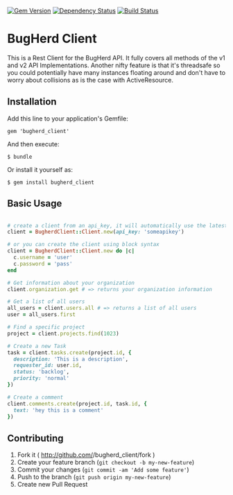[![Gem Version](https://badge.fury.io/rb/bugherd_client.svg)](http://badge.fury.io/rb/bugherd_client)
[![Dependency Status](https://gemnasium.com/jwaterfaucett/bugherd_client.svg)](https://gemnasium.com/jwaterfaucett/bugherd_client)
[![Build Status](https://travis-ci.org/jwaterfaucett/bugherd_client.svg?branch=master)](https://travis-ci.org/jwaterfaucett/bugherd_client)


# BugHerd Client

This is a Rest Client for the BugHerd API. It fully covers all methods of the v1 and v2 API Implementations.
Another nifty feature is that it's threadsafe so you could potentially have many instances floating around and don't
have to worry about collisions as is the case with ActiveResource.

## Installation

Add this line to your application's Gemfile:

    gem 'bugherd_client'

And then execute:

    $ bundle

Or install it yourself as:

    $ gem install bugherd_client

## Basic Usage

```ruby

# create a client from an api_key, it will automatically use the latest version of the BugHerd API (currently v2)
client = BugherdClient::Client.new(api_key: 'someapikey')

# or you can create the client using block syntax
client = BugherdClient::Client.new do |c|
  c.username = 'user'
  c.password = 'pass'
end

# Get information about your organization
client.organization.get # => returns your organization information

# Get a list of all users
all_users = client.users.all # => returns a list of all users
user = all_users.first

# Find a specific project
project = client.projects.find(1023)

# Create a new Task
task = client.tasks.create(project.id, {
  description: 'This is a description',
  requester_id: user.id,
  status: 'backlog',
  priority: 'normal'
})

# Create a comment
client.comments.create(project.id, task.id, {
  text: 'hey this is a comment'
})

```

## Contributing

1. Fork it ( http://github.com/<my-github-username>/bugherd_client/fork )
2. Create your feature branch (`git checkout -b my-new-feature`)
3. Commit your changes (`git commit -am 'Add some feature'`)
4. Push to the branch (`git push origin my-new-feature`)
5. Create new Pull Request
